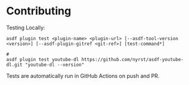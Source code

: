 # Contributing

Testing Locally:

```shell
asdf plugin test <plugin-name> <plugin-url> [--asdf-tool-version <version>] [--asdf-plugin-gitref <git-ref>] [test-command*]

#
asdf plugin test youtube-dl https://github.com/nyrst/asdf-youtube-dl.git "youtube-dl --version"
```

Tests are automatically run in GitHub Actions on push and PR.
